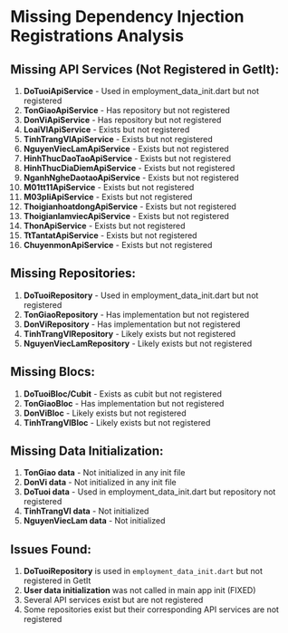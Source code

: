 # Missing Dependency Injection Registrations Analysis

## Missing API Services (Not Registered in GetIt):

1. **DoTuoiApiService** - Used in employment_data_init.dart but not registered
2. **TonGiaoApiService** - Has repository but not registered  
3. **DonViApiService** - Has repository but not registered
4. **LoaiVlApiService** - Exists but not registered
5. **TinhTrangVlApiService** - Exists but not registered
6. **NguyenViecLamApiService** - Exists but not registered
7. **HinhThucDaoTaoApiService** - Exists but not registered
8. **HinhThucDiaDiemApiService** - Exists but not registered
9. **NganhNgheDaotaoApiService** - Exists but not registered
10. **M01tt11ApiService** - Exists but not registered
11. **M03pliApiService** - Exists but not registered
12. **ThoigianhoatdongApiService** - Exists but not registered
13. **ThoigianlamviecApiService** - Exists but not registered
14. **ThonApiService** - Exists but not registered
15. **TtTantatApiService** - Exists but not registered
16. **ChuyenmonApiService** - Exists but not registered

## Missing Repositories:

1. **DoTuoiRepository** - Used in employment_data_init.dart but not registered
2. **TonGiaoRepository** - Has implementation but not registered
3. **DonViRepository** - Has implementation but not registered
4. **TinhTrangVlRepository** - Likely exists but not registered
5. **NguyenViecLamRepository** - Likely exists but not registered

## Missing Blocs:

1. **DoTuoiBloc/Cubit** - Exists as cubit but not registered
2. **TonGiaoBloc** - Has implementation but not registered
3. **DonViBloc** - Likely exists but not registered
4. **TinhTrangVlBloc** - Likely exists but not registered

## Missing Data Initialization:

1. **TonGiao data** - Not initialized in any init file
2. **DonVi data** - Not initialized in any init file
3. **DoTuoi data** - Used in employment_data_init.dart but repository not registered
4. **TinhTrangVl data** - Not initialized
5. **NguyenViecLam data** - Not initialized

## Issues Found:

1. **DoTuoiRepository** is used in `employment_data_init.dart` but not registered in GetIt
2. **User data initialization** was not called in main app init (FIXED)
3. Several API services exist but are not registered
4. Some repositories exist but their corresponding API services are not registered
